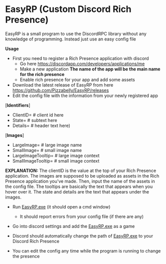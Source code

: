 # EasyRP (Custom Discord Rich Presence)

EasyRP is a small program to use the DiscordRPC library without any knowledge of programming.
Instead just use an easy config file

**Usage**
- First you need to register a Rich Presence application with discord
     - Go here https://discordapp.com/developers/applications/me
     - Make a new application **The name of the app will be the main name for the rich presence**
     - Enable rich presence for your app and add some assets
- Download the latest release of EasyRP from here https://github.com/Pizzabelly/EasyRP/releases
- Edit the config file with the information from your newly registered app

[**Identifiers**]
- ClientID= # client id here
- State= # subtext here
- Details= # header text here)

[**Images**]
- LargeImage= # large image name
- SmallImage= # small image name
- LargeImageTooltip= # large image context
- SmallImageTooltip= # small image context

**EXPLANATION:** The clientID is the value at the top of your Rich Presence application. The images are supposed to be uploaded as assets in the Rich Presence application you've made. Then, input the name of the assets in the config file. The tooltips are basically the text that appears when you hover over it. The state and details are the text that appears under the images.

- Run [EasyRP.exe](https://github.com/Pizzabelly/EasyRP/releases) (it should open a cmd window)
    - It should report errors from your config file (if there are any)
- Go into discord settings and add the [EasyRP.exe](https://github.com/Pizzabelly/EasyRP/releases) as a game
- Discord should automatically change the path of [EasyRP.exe](https://github.com/Pizzabelly/EasyRP/releases) to your Discord Rich Presence

- You can edit the config any time while the program is running to change the presence
